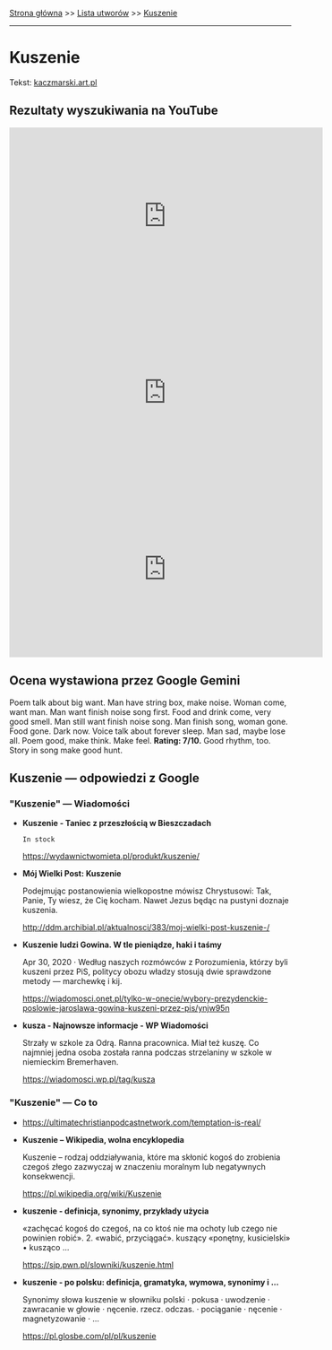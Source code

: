 [Strona główna](../index.md) >> [Lista utworów](../list.md) >> [Kuszenie](240.md)

---

# Kuszenie

Tekst: [kaczmarski.art.pl](https://www.kaczmarski.art.pl/tworczosc/wiersze/kuszenie/)

## Rezultaty wyszukiwania na YouTube

<iframe width="560" height="315" src="https://www.youtube.com/embed/8IaWemVjIhY?si=IdontcarewhotheIRSsendsImnotpayingtaxes" title="YouTube video player" frameborder="0" allow="accelerometer; autoplay; clipboard-write; encrypted-media; gyroscope; picture-in-picture; web-share" referrerpolicy="strict-origin-when-cross-origin" allowfullscreen></iframe>

<iframe width="560" height="315" src="https://www.youtube.com/embed/Cb14EgyAyr8?si=IdontcarewhotheIRSsendsImnotpayingtaxes" title="YouTube video player" frameborder="0" allow="accelerometer; autoplay; clipboard-write; encrypted-media; gyroscope; picture-in-picture; web-share" referrerpolicy="strict-origin-when-cross-origin" allowfullscreen></iframe>

<iframe width="560" height="315" src="https://www.youtube.com/embed/YgiqvHS3mcM?si=IdontcarewhotheIRSsendsImnotpayingtaxes" title="YouTube video player" frameborder="0" allow="accelerometer; autoplay; clipboard-write; encrypted-media; gyroscope; picture-in-picture; web-share" referrerpolicy="strict-origin-when-cross-origin" allowfullscreen></iframe>

## Ocena wystawiona przez Google Gemini

Poem talk about big want. Man have string box, make noise. Woman come, want man. Man want finish noise song first. Food and drink come, very good smell. Man still want finish noise song. Man finish song, woman gone. Food gone. Dark now. Voice talk about forever sleep. Man sad, maybe lose all. Poem good, make think. Make feel. **Rating: 7/10.** Good rhythm, too. Story in song make good hunt.


## Kuszenie — odpowiedzi z Google

### "Kuszenie" — Wiadomości

- **Kuszenie - Taniec z przeszłością w Bieszczadach**

      In stock 

   <https://wydawnictwomieta.pl/produkt/kuszenie/>
- **Mój Wielki Post: Kuszenie**

    Podejmując postanowienia wielkopostne mówisz Chrystusowi: Tak, Panie, Ty wiesz, że Cię kocham. Nawet Jezus będąc na pustyni doznaje kuszenia. 

   <http://ddm.archibial.pl/aktualnosci/383/moj-wielki-post-kuszenie-/>
- **Kuszenie ludzi Gowina. W tle pieniądze, haki i taśmy**

    Apr 30, 2020  ·  Według naszych rozmówców z Porozumienia, którzy byli kuszeni przez PiS, politycy obozu władzy stosują dwie sprawdzone metody — marchewkę i kij. 

   <https://wiadomosci.onet.pl/tylko-w-onecie/wybory-prezydenckie-poslowie-jaroslawa-gowina-kuszeni-przez-pis/ynjw95n>
- **kusza - Najnowsze informacje - WP Wiadomości**

    Strzały w szkole za Odrą. Ranna pracownica. Miał też kuszę. Co najmniej jedna osoba została ranna podczas strzelaniny w szkole w niemieckim Bremerhaven. 

   <https://wiadomosci.wp.pl/tag/kusza>

### "Kuszenie" — Co to

- <https://ultimatechristianpodcastnetwork.com/temptation-is-real/>
- **Kuszenie – Wikipedia, wolna encyklopedia**

    Kuszenie – rodzaj oddziaływania, które ma skłonić kogoś do zrobienia czegoś złego zazwyczaj w znaczeniu moralnym lub negatywnych konsekwencji. 

   <https://pl.wikipedia.org/wiki/Kuszenie>
- **kuszenie - definicja, synonimy, przykłady użycia**

    «zachęcać kogoś do czegoś, na co ktoś nie ma ochoty lub czego nie powinien robić». 2. «wabić, przyciągać». kuszący «ponętny, kusicielski» • kusząco ... 

   <https://sjp.pwn.pl/slowniki/kuszenie.html>
- **kuszenie - po polsku: definicja, gramatyka, wymowa, synonimy i ...**

    Synonimy słowa kuszenie w słowniku polski · pokusa · uwodzenie · zawracanie w głowie · nęcenie. rzecz. odczas. · pociąganie · nęcenie · magnetyzowanie · ... 

   <https://pl.glosbe.com/pl/pl/kuszenie>

